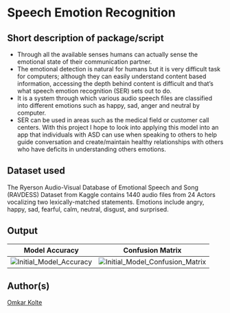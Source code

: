 # Speech Emotion Recognition

## Short description of package/script

- Through all the available senses humans can actually sense the emotional state of their communication partner. 
- The emotional detection is natural for humans but it is very difficult task for computers; although they can easily understand content based information, accessing the depth behind content is difficult and that’s what speech emotion recognition (SER) sets out to do. 
- It is a system through which various audio speech files are classified into different emotions such as happy, sad, anger and neutral by computer. 
- SER can be used in areas such as the medical field or customer call centers. With this project I hope to look into applying this model into an app that individuals with ASD can use when speaking to others to help guide conversation and create/maintain healthy relationships with others who have deficits in understanding others emotions.

## Dataset used

The Ryerson Audio-Visual Database of Emotional Speech and Song (RAVDESS) Dataset from Kaggle contains 1440 audio files from 24 Actors vocalizing two lexically-matched statements. Emotions include angry, happy, sad, fearful, calm, neutral, disgust, and surprised.

## Output

| Model Accuracy | Confusion Matrix |
| ------ | ------- |
|![Initial_Model_Accuracy](https://user-images.githubusercontent.com/58680590/123913576-ffd15800-d99b-11eb-87a1-7afee15cbde1.png) | ![Initial_Model_Confusion_Matrix](https://user-images.githubusercontent.com/58680590/123913602-0790fc80-d99c-11eb-9c02-e6f85b839f43.png) |


## Author(s)

[Omkar Kolte](https://github.com/psyduck1203)

